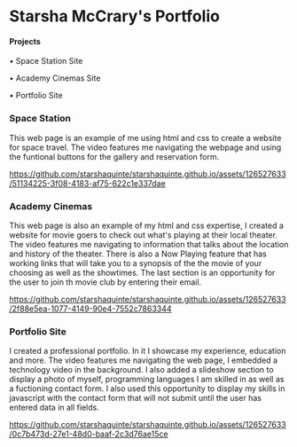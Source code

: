 <h1>Starsha McCrary's Portfolio</h1>

<h4>Projects</h4>
<p>&#8226; Space Station Site</p>
<p>&#8226; Academy Cinemas Site</p>
<p>&#8226; Portfolio Site</P>

<h3>Space Station</h3>
<p>This web page is an example of me using html and css to create a website for space travel. The video features me navigating the webpage and using the funtional buttons for the gallery and reservation form.</p>



https://github.com/starshaquinte/starshaquinte.github.io/assets/126527633/51134225-3f08-4183-af75-622c1e337dae



<h3>Academy Cinemas</h3>
<p>This web page is also an example of my html and css expertise, I created a website for movie goers to check out what's playing at their local theater. The video features me navigating to information that talks about the location and history of the theater. There is also a Now Playing feature that has working links that will take you to a synopsis of the the movie of your choosing as well as the showtimes. The last section is an opportunity for the user to join th movie club by entering their email.</p>


https://github.com/starshaquinte/starshaquinte.github.io/assets/126527633/2f88e5ea-1077-4149-90e4-7552c7863344




<h3>Portfolio Site</h3>
<p>I created a professional portfolio. In it I showcase my experience, education and more.  The video features me navigating the web page, I embedded a technology video in the background. I also added a slideshow section to display a photo of myself, programming languages I am skilled in as well as a fuctioning contact form. I also used this opportunity to display my skills in javascript with the contact form that will not submit until the user has entered data in all fields.</p>


https://github.com/starshaquinte/starshaquinte.github.io/assets/126527633/0c7b473d-27e1-48d0-baaf-2c3d76ae15ce


